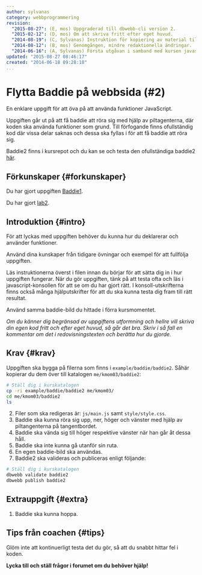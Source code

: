 ```yaml
---
author: sylvanas
category: webbprogrammering
revision:
  "2015-08-27": (E, mos) Uppgraderad till dbwebb-cli version 2.
  "2015-02-12": (D, mos) Om att skriva fritt efter eget huvud.
  "2014-08-19": (C, Sylvanas) Instruktion för kopiering av material tillagt.
  "2014-08-12": (B, mos) Genomgången, mindre redaktionella ändringar.
  "2014-06-16": (A, Sylvanas) Första utgåvan i samband med kursen javascript1.
updated: "2015-08-27 08:46:17"
created: "2014-06-18 09:28:18"
...
```

Flytta Baddie på webbsida (#2)
==================================

En enklare uppgift för att öva på att använda funktioner JavaScript.

Uppgiften går ut på att få baddie att röra sig med hjälp av piltagenterna, där koden ska använda funktioner som grund. Till förfogande finns ofullständig kod där vissa delar saknas och dessa ska fyllas i för att få baddie att röra sig. 

<!--more-->

Baddie2 finns i kursrepot och du kan se och testa den ofullständiga baddie2 [här](javascript1/repo/example/baddie/baddie2/).




Förkunskaper {#forkunskaper}
-----------------------

Du har gjort uppgiften [Baddie1](uppgift/flytta-runt-en-baddie-pa-webbsidan).

Du har gjort [lab2](uppgift/javascript-med-funktioner).



Introduktion {#intro}
-----------------------

För att lyckas med uppgiften behöver du kunna hur du deklarerar och använder funktioner.

Använd dina kunskaper från tidigare övningar och exempel för att fullfölja uppgiften.

Läs instruktionerna överst i filen innan du börjar för att sätta dig in i hur uppgiften fungerar.
När du gör uppgiften, tänk på att testa ofta och läs i javascript-konsollen för att se om du har gjort rätt. I konsoll-utskrifterna finns också många hjälputskrifter för att du ska kunna testa dig fram till rätt resultat.

Använd samma baddie-bild du hittade i förra kursmomentet.

*Om du känner dig begränsad av uppgiftens utformning och hellre vill skriva din egen kod fritt och efter eget huvud, så går det bra. Skriv i så fall en kommentar om det i redovisningstexten och berätta hur du gjorde.*



Krav {#krav}
-----------------------

Uppgiften ska bygga på filerna som finns i `example/baddie/baddie2`. Såhär kopierar du dem över till katalogen `me/kmom03/baddie2`:
```bash
# Ställ dig i kurskatalogen
cp -ri example/baddie/baddie2 me/kmom03/
cd me/kmom03/baddie2
ls
```

2. Filer som ska redigeras är: `js/main.js` samt `style/style.css`.
3. Baddie ska kunna röra sig upp, ner, höger och vänster med hjälp av piltangenterna på tangentbordet.
4. Baddie ska vända sig till höger respektive vänster när han går åt dessa håll.
5. Baddie ska inte kunna gå utanför sin ruta.
6. En egen baddie-bild ska användas.
7. Baddie2 ska valideras och publiceras enligt följande:

```bash
# Ställ dig i kurskatalogen
dbwebb validate baddie2
dbwebb publish baddie2
```


Extrauppgift {#extra}
-----------------------

1. Baddie ska kunna hoppa.



Tips från coachen {#tips}
-----------------------

Glöm inte att kontinuerligt testa det du gör, så att du snabbt hittar fel i koden.

**Lycka till och ställ frågor i forumet om du behöver hjälp!**
